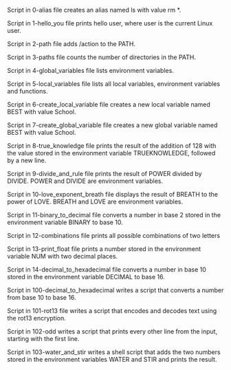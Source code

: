 Script in 0-alias file creates an alias named ls with value rm *.



Script in 1-hello_you file prints hello user, where user is the current Linux user.



Script in 2-path file adds /action to the PATH.



Script in 3-paths file counts the number of directories in the PATH.



Script in 4-global_variables file lists environment variables.



Script in 5-local_variables file lists all local variables, environment variables and functions.



Script in 6-create_local_variable file creates a new local variable named BEST with value School.



Script in 7-create_global_variable file creates a new global variable named BEST with value School.



Script in 8-true_knowledge file prints the result of the addition of 128 with the value stored in the environment variable TRUEKNOWLEDGE, followed by a new line.



Script in 9-divide_and_rule file prints the result of POWER divided by DIVIDE. POWER and DIVIDE are environment variables.



Script in 10-love_exponent_breath file displays the result of BREATH to the power of LOVE. BREATH and LOVE are environment variables.



Script in 11-binary_to_decimal file converts a number in base 2 stored in the environment variable BINARY to base 10.



Script in 12-combinations file prints all possible combinations of two letters



Script in 13-print_float file prints a number stored in the environment variable NUM with two decimal places.



Script in 14-decimal_to_hexadecimal file converts a number in base 10 stored in the environment variable DECIMAL to base 16.



Script in 100-decimal_to_hexadecimal writes a script that converts a number from base 10 to base 16.



Script in 101-rot13 file writes a script that encodes and decodes text using the rot13 encryption.



Script in 102-odd writes a script that prints every other line from the input, starting with the first line.



Script in 103-water_and_stir writes a shell script that adds the two numbers stored in the environment variables WATER and STIR and prints the result.
